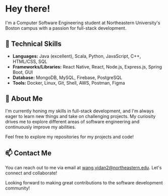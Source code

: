 # Hey there!

I'm a Computer Software Engineering student at Northeastern University's Boston campus with a passion for full-stack development. 

## 🚀 Technical Skills

- **Languages:** Java (excellent), Scala, Python, JavaScript, C++, HTML/CSS, SQL
- **Frameworks/Libraries:** React Native, React, Node.js, Express.js, Spring Boot, GUI
- **Database:** MongoDB, MySQL, Firebase, PostgreSQL
- **Tools:** Docker, Linux, Git, Shell, AWS, Postman, Figma

## 🌱 About Me

I'm currently honing my skills in full-stack development, and I'm always eager to learn new things and take on challenging projects. My curiosity drives me to explore different areas of software engineering and continuously improve my abilities.

Feel free to explore my repositories for my projects and code!


## 📫 Contact Me

You can reach out to me via email at wang.yidan2@northeastern.edu. Let's connect and collaborate!

Looking forward to making great contributions to the software development community!


